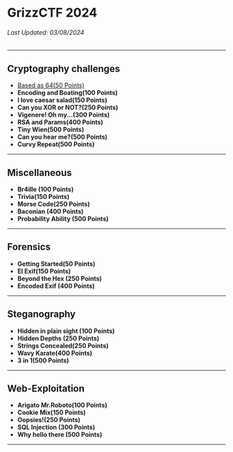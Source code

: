 # GrizzCTF 2024

###### Last Updated: 03/08/2024 

---

## Cryptography challenges
- [Based as 64(50 Points)](https://github.com/supaaasuge/GrizzCTF2024-Official/blob/main/Crypto/Based_as_64/README.md)
- **Encoding and Boating(100 Points)**
- **I love caesar salad(150 Points)**
- **Can you XOR or NOT?(250 Points)**
- **Vigenere! Oh my...(300 Points)**
- **RSA and Params(400 Points)**
- **Tiny Wien(500 Points)**
- **Can you hear me?(500 Points)**
- **Curvy Repeat(500 Points)**

---

## Miscellaneous
- **Br4ille (100 Points)**
- **Trivia(150 Points)**
- **Morse Code(250 Points)**
- **Baconian (400 Points)**
- **Probability Ability (500 Points)**


---

## Forensics
- **Getting Started(50 Points)**
- **El Exif(150 Points)**
- **Beyond the Hex (250 Points)**
- **Encoded Exif (400 Points)**

---

## Steganography
- **Hidden in plain sight (100 Points)**
- **Hidden Depths (250 Points)**
- **Strings Concealed(250 Points)**
- **Wavy Karate(400 Points)**
- **3 in 1(500 Points)**
    
---

## Web-Exploitation
- **Arigato Mr.Roboto(100 Points)**
- **Cookie Mix(150 Points)**
- **Oopsies!(250 Points)**
- **SQL Injection (300 Points)**
- **Why hello there (500 Points)**

---
